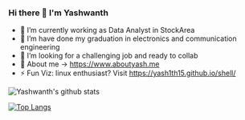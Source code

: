 ### Hi there 👋 I'm Yashwanth 


- 🔭 I’m currently working as Data Analyst in StockArea
- 🌱 I’m have done my graduation in electronics and communication engineering
- 🤝 I’m looking for a challenging job and ready to collab
- 💬 About me -> https://www.aboutyash.me
- ⚡ Fun Viz: linux enthusiast? Visit https://yash1th15.github.io/shell/

![Yashwanth's github stats](https://github-readme-stats.vercel.app/api?username=yash1th15\&include_all_commits=true)

[![Top Langs](https://github-readme-stats.vercel.app/api/top-langs/?username=yash1th15)](https://github.com/yash1th15/github-readme-stats)
